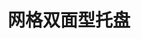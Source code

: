 ---
title: "网格双面型托盘"
description: "描述内容"
image : "images/products/open/Reversible-main.jpg"
bg_image: "images/feature-bg.jpg"
product_categories: ["网格双面型托盘"]
weight: 4
type: "products"
products:
  enable: true
  items:
    - name: "网格双面型-1210"
      specs: "尺寸: 120×110×15cm  |  动载: 1.5吨  |  静载：5吨"
      image: "images/products/open/Reversible-1210.jpg" 

    - name: "网格双面型-1412"
      specs: "尺寸: 140×120×15cm | 动载: 1.8吨 | 静载：7吨"
      image: "images/products/open/Reversible-1412.jpg" 

---